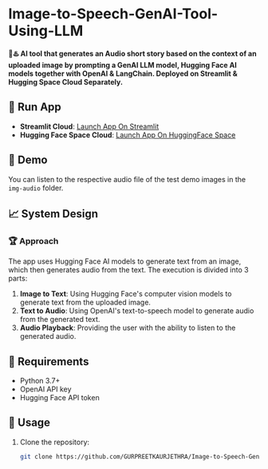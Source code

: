 # Image-to-Speech-GenAI-Tool-Using-LLM

**🌟♨️ AI tool that generates an Audio short story based on the context of an uploaded image by prompting a GenAI LLM model, Hugging Face AI models together with OpenAI & LangChain. Deployed on Streamlit & Hugging Space Cloud Separately.**

## 📢 Run App

- **Streamlit Cloud**: [Launch App On Streamlit](https://gurpreetkaurjethra-image-to-speech-genai-tool-using-llm-app-xjbx2w.streamlit.app/)
- **Hugging Face Space Cloud**: [Launch App On HuggingFace Space](https://huggingface.co/spaces/GURPREETKAURJETHRA/Image-to-Speech-GenAI-Tool-Using-LLM)

## 🎯 Demo

You can listen to the respective audio file of the test demo images in the `img-audio` folder.

## 📈 System Design

### 🏆 Approach

The app uses Hugging Face AI models to generate text from an image, which then generates audio from the text. The execution is divided into 3 parts:

1. **Image to Text**: Using Hugging Face's computer vision models to generate text from the uploaded image.
2. **Text to Audio**: Using OpenAI's text-to-speech model to generate audio from the generated text.
3. **Audio Playback**: Providing the user with the ability to listen to the generated audio.

## 🌟 Requirements

- Python 3.7+
- OpenAI API key
- Hugging Face API token

## 🚀 Usage

1. Clone the repository:
   ```bash
   git clone https://github.com/GURPREETKAURJETHRA/Image-to-Speech-GenAI-Tool-Using-LLM.git
